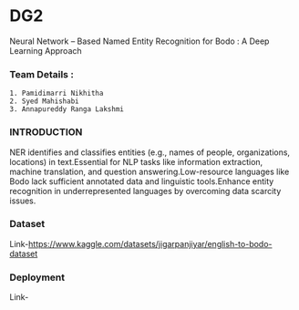 # DG2

Neural Network – Based Named Entity Recognition for Bodo : A Deep Learning Approach


### Team Details :
    1. Pamidimarri Nikhitha
    2. Syed Mahishabi
    3. Annapureddy Ranga Lakshmi

### INTRODUCTION
NER identifies and classifies entities (e.g., names of people, organizations, locations) in text.Essential for NLP tasks like information extraction, machine translation, and question answering.Low-resource languages like Bodo lack sufficient annotated data and linguistic tools.Enhance entity recognition in underrepresented languages by overcoming data scarcity issues.
### Dataset
Link-https://www.kaggle.com/datasets/jigarpanjiyar/english-to-bodo-dataset
### Deployment
Link-
